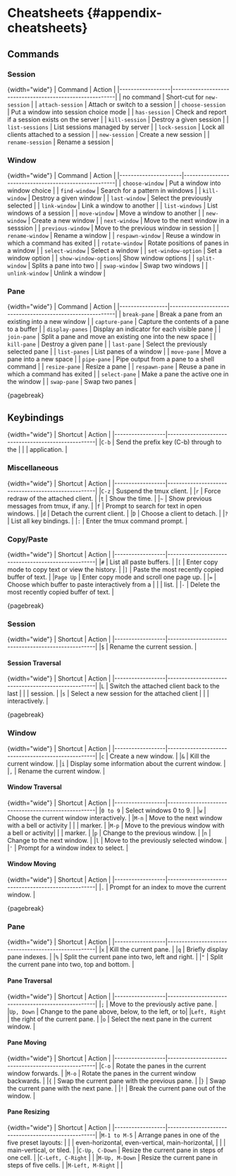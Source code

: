 # Cheatsheets {#appendix-cheatsheets}

## Commands

### Session

{width="wide"}
| Command          | Action                                                   |
|------------------|----------------------------------------------------------|
| no command       | Short-cut for `new-session`                              |
| `attach-session` | Attach or switch to a session                            |
| `choose-session` | Put a window into session choice mode                    |
| `has-session`    | Check and report if a session exists on the server       |
| `kill-session`   | Destroy a given session                                  |
| `list-sessions`  | List sessions managed by server                          |
| `lock-session`   | Lock all clients attached to a session                   |
| `new-session`    | Create a new session                                     |
| `rename-session` | Rename a session                                         |

### Window

{width="wide"}
| Command              | Action                                               |
|----------------------|------------------------------------------------------|
| `choose-window`      | Put a window into window choice                      |
| `find-window`        | Search for a pattern in windows                      |
| `kill-window`        | Destroy a given window                               |
| `last-window`        | Select the previously selected                       |
| `link-window`        | Link a window to another                             |
| `list-windows`       | List windows of a session                            |
| `move-window`        | Move a window to another                             |
| `new-window`         | Create a new window                                  |
| `next-window`        | Move to the next window in a sesssion                |
| `previous-window`    | Move to the previous window in session               |
| `rename-window`      | Rename a window                                      |
| `respawn-window`     | Reuse a window in which a command has exited         |
| `rotate-window`      | Rotate positions of panes in a window                |
| `select-window`      | Select a window                                      |
| `set-window-option`  | Set a window option                                  |
| `show-window-options`| Show window options                                  |
| `split-window`       | Splits a pane into two                               |
| `swap-window`        | Swap two windows                                     |
| `unlink-window`      | Unlink a window                                      |

### Pane

{width="wide"}
| Command         | Action                                                    |
|-----------------|-----------------------------------------------------------|
| `break-pane`    | Break a pane from an existing into a new window           |
| `capture-pane`  | Capture the contents of a pane to a buffer                |
| `display-panes` | Display an indicator for each visible pane                |
| `join-pane`     | Split a pane and move an existing one into the new space  |
| `kill-pane`     | Destroy a given pane                                      |
| `last-pane`     | Select the previously selected pane                       |
| `list-panes`    | List panes of a window                                    |
| `move-pane`     | Move a pane into a new space                              |
| `pipe-pane`     | Pipe output from a pane to a shell command                |
| `resize-pane`   | Resize a pane                                             |
| `respawn-pane`  | Reuse a pane in which a command has exited                |
| `select-pane`   | Make a pane the active one in the window                  |
| `swap-pane`     | Swap two panes                                            |

{pagebreak}
## Keybindings

{width="wide"}
| Shortcut        | Action                                             |
|------------------|----------------------------------------------------|
|`C-b`             | Send the prefix key (C-b) through to the           |
|                  | application.                                       |

### Miscellaneous

{width="wide"}
| Shortcut        | Action                                             |
|------------------|----------------------------------------------------|
|`C-z`             | Suspend the tmux client.                           |
|`r`               | Force redraw of the attached client.               |
|`t`               | Show the time.                                     |
|`~`               | Show previous messages from tmux, if any.          |
|`f`               | Prompt to search for text in open windows.         |
|`d`               | Detach the current client.                         |
|`D`               | Choose a client to detach.                         |
|`?`               | List all key bindings.                             |
|`:`               | Enter the tmux command prompt.                     |

### Copy/Paste

{width="wide"}
| Shortcut        | Action                                             |
|------------------|----------------------------------------------------|
|`#`               | List all paste buffers.                            |
|`[`               | Enter copy mode to copy text or view the history.  |
|`]`               | Paste the most recently copied buffer of text.     |
|`Page Up`         | Enter copy mode and scroll one page up.            |
|`=`               | Choose which buffer to paste interactively from a  |
|                  | list.                                              |
|`-`               | Delete the most recently copied buffer of text.    |

{pagebreak}
### Session

{width="wide"}
| Shortcut        | Action                                             |
|------------------|----------------------------------------------------|
|`$`               | Rename the current session.                        |

#### Session Traversal

{width="wide"}
| Shortcut        | Action                                             |
|------------------|----------------------------------------------------|
|`L`               | Switch the attached client back to the last        |
|                  | session.                                           |
|`s`               | Select a new session for the attached client       |
|                  | interactively.                                     |

{pagebreak}
### Window

{width="wide"}
| Shortcut        | Action                                             |
|------------------|----------------------------------------------------|
|`c`               | Create a new window.                               |
|`&`               | Kill the current window.                           |
|`i`               | Display some information about the current window. |
|`,`               | Rename the current window.                         |

#### Window Traversal

{width="wide"}
| Shortcut        | Action                                             |
|------------------|----------------------------------------------------|
|`0 to 9`          | Select windows 0 to 9.                             |
|`w`               | Choose the current window interactively.           |
|`M-n`             | Move to the next window with a bell or activity    |
|                  | marker.                                            |
|`M-p`             | Move to the previous window with a bell or activity|
|                  | marker.                                            |
|`p`               | Change to the previous window.                     |
|`n`               | Change to the next window.                         |
|`l`               | Move to the previously selected window.            |
|`'`               | Prompt for a window index to select.               |

#### Window Moving

{width="wide"}
| Shortcut        | Action                                             |
|------------------|----------------------------------------------------|
|`.`               | Prompt for an index to move the current window.    |

{pagebreak}
### Pane

{width="wide"}
| Shortcut        | Action                                             |
|------------------|----------------------------------------------------|
|`x`               | Kill the current pane.                             |
|`q`               | Briefly display pane indexes.                      |
|`%`               | Split the current pane into two, left and right.   |
|`"`               | Split the current pane into two, top and bottom.   |

#### Pane Traversal

{width="wide"}
| Shortcut        | Action                                             |
|------------------|----------------------------------------------------|
|`;`               | Move to the previously active pane.                |
|`Up, Down`        | Change to the pane above, below, to the left, or to|
|`Left, Right`     | the right of the current pane.                     |
|`o`               | Select the next pane in the current window.        |

#### Pane Moving

{width="wide"}
| Shortcut        | Action                                             |
|------------------|----------------------------------------------------|
|`C-o`             | Rotate the panes in the current window forwards.   |
|`M-o`             | Rotate the panes in the current window backwards.  |
|`{`               | Swap the current pane with the previous pane.      |
|`}`               | Swap the current pane with the next pane.          |
|`!`               | Break the current pane out of the window.          |

#### Pane Resizing

{width="wide"}
| Shortcut        | Action                                             |
|------------------|----------------------------------------------------|
|`M-1 to M-5`      | Arrange panes in one of the five preset layouts:   |
|                  | even-horizontal, even-vertical, main-horizontal,   |
|                  | main-vertical, or tiled.                           |
|`C-Up, C-Down`    | Resize the current pane in steps of one cell.      |
|`C-Left, C-Right` |                                                    |
|`M-Up, M-Down`    | Resize the current pane in steps of five cells.    |
|`M-Left, M-Right` |                                                    |
